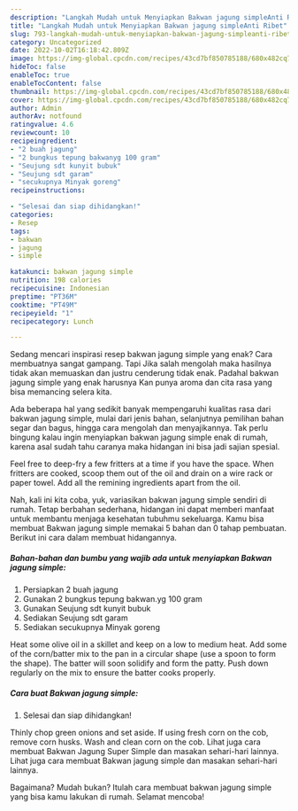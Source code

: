 ```yaml
---
description: "Langkah Mudah untuk Menyiapkan Bakwan jagung simpleAnti Ribet"
title: "Langkah Mudah untuk Menyiapkan Bakwan jagung simpleAnti Ribet"
slug: 793-langkah-mudah-untuk-menyiapkan-bakwan-jagung-simpleanti-ribet
category: Uncategorized
date: 2022-10-02T16:18:42.809Z
image: https://img-global.cpcdn.com/recipes/43cd7bf850785188/680x482cq70/bakwan-jagung-simple-foto-resep-utama.jpg
hideToc: false
enableToc: true
enableTocContent: false
thumbnail: https://img-global.cpcdn.com/recipes/43cd7bf850785188/680x482cq70/bakwan-jagung-simple-foto-resep-utama.jpg
cover: https://img-global.cpcdn.com/recipes/43cd7bf850785188/680x482cq70/bakwan-jagung-simple-foto-resep-utama.jpg
author: Admin
authorAv: notfound
ratingvalue: 4.6
reviewcount: 10
recipeingredient:
- "2 buah jagung"
- "2 bungkus tepung bakwanyg 100 gram"
- "Seujung sdt kunyit bubuk"
- "Seujung sdt garam"
- "secukupnya Minyak goreng"
recipeinstructions:

- "Selesai dan siap dihidangkan!"
categories:
- Resep
tags:
- bakwan
- jagung
- simple

katakunci: bakwan jagung simple 
nutrition: 198 calories
recipecuisine: Indonesian
preptime: "PT36M"
cooktime: "PT49M"
recipeyield: "1"
recipecategory: Lunch

---
```



Sedang mencari inspirasi resep bakwan jagung simple yang enak? Cara membuatnya sangat gampang. Tapi Jika salah mengolah maka hasilnya tidak akan memuaskan dan justru cenderung tidak enak. Padahal bakwan jagung simple yang enak harusnya Kan punya aroma dan cita rasa yang bisa memancing selera kita.


Ada beberapa hal yang sedikit banyak mempengaruhi kualitas rasa dari bakwan jagung simple, mulai dari jenis bahan, selanjutnya pemilihan bahan segar dan bagus, hingga cara mengolah dan menyajikannya. Tak perlu bingung kalau ingin menyiapkan bakwan jagung simple enak di rumah, karena asal sudah tahu caranya maka hidangan ini bisa jadi sajian spesial.

Feel free to deep-fry a few fritters at a time if you have the space. When fritters are cooked, scoop them out of the oil and drain on a wire rack or paper towel. Add all the remining ingredients apart from the oil.


Nah, kali ini kita coba, yuk, variasikan bakwan jagung simple sendiri di rumah. Tetap berbahan sederhana, hidangan ini dapat memberi manfaat untuk membantu menjaga kesehatan tubuhmu sekeluarga. Kamu bisa membuat Bakwan jagung simple memakai 5 bahan dan 0 tahap pembuatan. Berikut ini cara dalam membuat hidangannya.

<!--inarticleads1-->

##### Bahan-bahan dan bumbu yang wajib ada untuk menyiapkan Bakwan jagung simple:

1. Persiapkan 2 buah jagung
1. Gunakan 2 bungkus tepung bakwan.yg 100 gram
1. Gunakan Seujung sdt kunyit bubuk
1. Sediakan Seujung sdt garam
1. Sediakan secukupnya Minyak goreng


Heat some olive oil in a skillet and keep on a low to medium heat. Add some of the corn/batter mix to the pan in a circular shape (use a spoon to form the shape). The batter will soon solidify and form the patty. Push down regularly on the mix to ensure the batter cooks properly. 

<!--inarticleads2-->

##### Cara buat Bakwan jagung simple:


1. Selesai dan siap dihidangkan!

Thinly chop green onions and set aside. If using fresh corn on the cob, remove corn husks. Wash and clean corn on the cob. Lihat juga cara membuat Bakwan Jagung Super Simple dan masakan sehari-hari lainnya. Lihat juga cara membuat Bakwan jagung simple dan masakan sehari-hari lainnya. 

Bagaimana? Mudah bukan? Itulah cara membuat bakwan jagung simple yang bisa kamu lakukan di rumah. Selamat mencoba!
